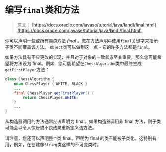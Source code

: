# 编写`final`类和方法

> 原文： [https://docs.oracle.com/javase/tutorial/java/IandI/final.html](https://docs.oracle.com/javase/tutorial/java/IandI/final.html)

你可以声明一些或所有类的方法 _final_ 。您在方法声明中使用`final`关键字来指示子类不能覆盖该方法。 `Object`类可以做到这一点 - 它的许多方法都是`final`。

如果方法具有不应更改的实现，并且对于对象的一致状态至关重要，那么您可能希望将方法设为 final。例如，您可能希望在`ChessAlgorithm`类中最终生成`getFirstPlayer`方法：

```java
class ChessAlgorithm {
    enum ChessPlayer { WHITE, BLACK }
    ...
    final ChessPlayer getFirstPlayer() {
        return ChessPlayer.WHITE;
    }
    ...
}

```

从构造器调用的方法通常应该声明为 final。如果构造器调用非 final 方法，则子类可能会以令人惊讶或不良结果重新定义该方法。

请注意，您还可以声明整个类 final。声明为 final 的类不能被子类化。这特别有用，例如，在创建像`String`类这样的不可变类时。